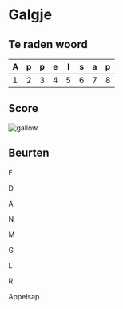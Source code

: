 # Galgje

## Te raden woord

| A   | p   | p   | e   | l   | s   | a   | p   |
| --- | --- | --- | --- | --- | --- | --- | --- |
| 1   | 2   | 3   | 4   | 5   | 6   | 7   | 8   |

## Score

![gallow](./images/6.png)

## Beurten

E

D

A

N

M

G

L

R

Appelsap
